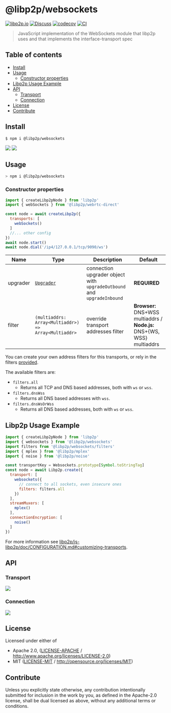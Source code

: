 # @libp2p/websockets <!-- omit in toc -->

[![libp2p.io](https://img.shields.io/badge/project-libp2p-yellow.svg?style=flat-square)](http://libp2p.io/)
[![Discuss](https://img.shields.io/discourse/https/discuss.libp2p.io/posts.svg?style=flat-square)](https://discuss.libp2p.io)
[![codecov](https://img.shields.io/codecov/c/github/libp2p/js-libp2p-websockets.svg?style=flat-square)](https://codecov.io/gh/libp2p/js-libp2p-websockets)
[![CI](https://img.shields.io/github/workflow/status/libp2p/js-libp2p-websockets/test%20&%20maybe%20release/master?style=flat-square)](https://github.com/libp2p/js-libp2p-websockets/actions/workflows/js-test-and-release.yml)

> JavaScript implementation of the WebSockets module that libp2p uses and that implements the interface-transport spec

## Table of contents <!-- omit in toc -->

- [Install](#install)
- [Usage](#usage)
  - [Constructor properties](#constructor-properties)
- [Libp2p Usage Example](#libp2p-usage-example)
- [API](#api)
  - [Transport](#transport)
  - [Connection](#connection)
- [License](#license)
- [Contribute](#contribute)

## Install

```console
$ npm i @libp2p/websockets
```

[![](https://raw.githubusercontent.com/libp2p/interface-transport/master/img/badge.png)](https://github.com/libp2p/interface-transport)
[![](https://raw.githubusercontent.com/libp2p/interface-connection/master/img/badge.png)](https://github.com/libp2p/interface-connection)

## Usage

```sh
> npm i @libp2p/websockets
```

### Constructor properties

```js
import { createLibp2pNode } from 'libp2p'
import { webSockets } from '@libp2p/webrtc-direct'

const node = await createLibp2p({
  transports: [
    webSockets()
  ]
  //... other config
})
await node.start()
await node.dial('/ip4/127.0.0.1/tcp/9090/ws')
```

| Name     | Type                                                                                                                       | Description                                                            | Default                                                                 |
| -------- | -------------------------------------------------------------------------------------------------------------------------- | ---------------------------------------------------------------------- | ----------------------------------------------------------------------- |
| upgrader | [`Upgrader`](https://github.com/libp2p/js-libp2p-interfaces/tree/master/packages/libp2p-interfaces/src/transport#upgrader) | connection upgrader object with `upgradeOutbound` and `upgradeInbound` | **REQUIRED**                                                            |
| filter   | `(multiaddrs: Array<Multiaddr>) => Array<Multiaddr>`                                                                       | override transport addresses filter                                    | **Browser:** DNS+WSS multiaddrs / **Node.js:** DNS+{WS, WSS} multiaddrs |

You can create your own address filters for this transports, or rely in the filters [provided](./src/filters.js).

The available filters are:

- `filters.all`
  - Returns all TCP and DNS based addresses, both with `ws` or `wss`.
- `filters.dnsWss`
  - Returns all DNS based addresses with `wss`.
- `filters.dnsWsOrWss`
  - Returns all DNS based addresses, both with `ws` or `wss`.

## Libp2p Usage Example

```js
import { createLibp2pNode } from 'libp2p'
import { websockets } from '@libp2p/websockets'
import filters from '@libp2p/websockets/filters'
import { mplex } from '@libp2p/mplex'
import { noise } from '@libp2p/noise'

const transportKey = Websockets.prototype[Symbol.toStringTag]
const node = await Libp2p.create({
  transport: [
    websockets({
      // connect to all sockets, even insecure ones
      filters: filters.all
    })
  ],
  streamMuxers: [
    mplex()
  ],
  connectionEncryption: [
    noise()
  ]
})
```

For more information see [libp2p/js-libp2p/doc/CONFIGURATION.md#customizing-transports](https://github.com/libp2p/js-libp2p/blob/master/doc/CONFIGURATION.md#customizing-transports).

## API

### Transport

[![](https://raw.githubusercontent.com/libp2p/interface-transport/master/img/badge.png)](https://github.com/libp2p/interface-transport)

### Connection

[![](https://raw.githubusercontent.com/libp2p/interface-connection/master/img/badge.png)](https://github.com/libp2p/interface-connection)

## License

Licensed under either of

- Apache 2.0, ([LICENSE-APACHE](LICENSE-APACHE) / <http://www.apache.org/licenses/LICENSE-2.0>)
- MIT ([LICENSE-MIT](LICENSE-MIT) / <http://opensource.org/licenses/MIT>)

## Contribute

Unless you explicitly state otherwise, any contribution intentionally submitted for inclusion in the work by you, as defined in the Apache-2.0 license, shall be dual licensed as above, without any additional terms or conditions.
